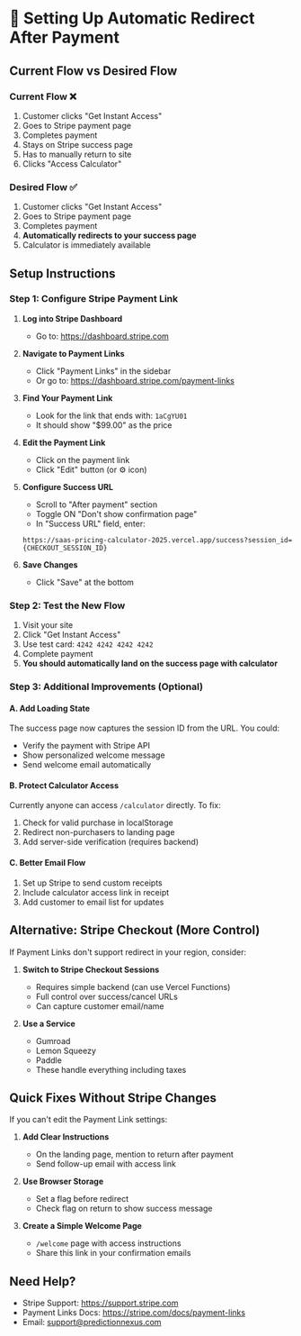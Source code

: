 # 🔄 Setting Up Automatic Redirect After Payment

## Current Flow vs Desired Flow

### Current Flow ❌
1. Customer clicks "Get Instant Access"
2. Goes to Stripe payment page
3. Completes payment
4. Stays on Stripe success page
5. Has to manually return to site
6. Clicks "Access Calculator"

### Desired Flow ✅
1. Customer clicks "Get Instant Access"
2. Goes to Stripe payment page
3. Completes payment
4. **Automatically redirects to your success page**
5. Calculator is immediately available

## Setup Instructions

### Step 1: Configure Stripe Payment Link

1. **Log into Stripe Dashboard**
   - Go to: https://dashboard.stripe.com

2. **Navigate to Payment Links**
   - Click "Payment Links" in the sidebar
   - Or go to: https://dashboard.stripe.com/payment-links

3. **Find Your Payment Link**
   - Look for the link that ends with: `1aCgYU01`
   - It should show "$99.00" as the price

4. **Edit the Payment Link**
   - Click on the payment link
   - Click "Edit" button (or ⚙️ icon)

5. **Configure Success URL**
   - Scroll to "After payment" section
   - Toggle ON "Don't show confirmation page"
   - In "Success URL" field, enter:
   ```
   https://saas-pricing-calculator-2025.vercel.app/success?session_id={CHECKOUT_SESSION_ID}
   ```

6. **Save Changes**
   - Click "Save" at the bottom

### Step 2: Test the New Flow

1. Visit your site
2. Click "Get Instant Access"
3. Use test card: `4242 4242 4242 4242`
4. Complete payment
5. **You should automatically land on the success page with calculator**

### Step 3: Additional Improvements (Optional)

#### A. Add Loading State
The success page now captures the session ID from the URL. You could:
- Verify the payment with Stripe API
- Show personalized welcome message
- Send welcome email automatically

#### B. Protect Calculator Access
Currently anyone can access `/calculator` directly. To fix:
1. Check for valid purchase in localStorage
2. Redirect non-purchasers to landing page
3. Add server-side verification (requires backend)

#### C. Better Email Flow
1. Set up Stripe to send custom receipts
2. Include calculator access link in receipt
3. Add customer to email list for updates

## Alternative: Stripe Checkout (More Control)

If Payment Links don't support redirect in your region, consider:

1. **Switch to Stripe Checkout Sessions**
   - Requires simple backend (can use Vercel Functions)
   - Full control over success/cancel URLs
   - Can capture customer email/name

2. **Use a Service**
   - Gumroad
   - Lemon Squeezy
   - Paddle
   - These handle everything including taxes

## Quick Fixes Without Stripe Changes

If you can't edit the Payment Link settings:

1. **Add Clear Instructions**
   - On the landing page, mention to return after payment
   - Send follow-up email with access link

2. **Use Browser Storage**
   - Set a flag before redirect
   - Check flag on return to show success message

3. **Create a Simple Welcome Page**
   - `/welcome` page with access instructions
   - Share this link in your confirmation emails

## Need Help?

- Stripe Support: https://support.stripe.com
- Payment Links Docs: https://stripe.com/docs/payment-links
- Email: support@predictionnexus.com